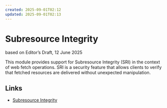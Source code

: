 ```yaml
---
created: 2025-09-01T02:12
updated: 2025-09-01T02:13
---
```

# Subresource Integrity

based on Editor’s Draft, 12 June 2025

This module provides support for Subresource Integrity (SRI) in the context of web fetch operations. SRI is a security feature that allows clients to verify that fetched resources are delivered without unexpected manipulation.

## Links

- [Subresource Integrity](https://w3c.github.io/webappsec-subresource-integrity/)